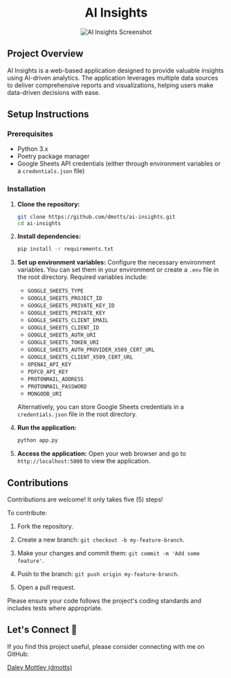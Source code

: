 <h1 align="center">
AI Insights</span>
</h1>

<div align="center">
   <img src="https://res.cloudinary.com/dzpafdvkm/image/upload/v1727899164/Portfolio/ai-insights-screenshot.png" alt="AI Insights Screenshot" />
</div>

## Project Overview
AI Insights is a web-based application designed to provide valuable insights using AI-driven analytics. The application leverages multiple data sources to deliver comprehensive reports and visualizations, helping users make data-driven decisions with ease.

## Setup Instructions

### Prerequisites
- Python 3.x
- Poetry package manager
- Google Sheets API credentials (either through environment variables or a `credentials.json` file)

### Installation

1. **Clone the repository:**
   ```bash
   git clone https://github.com/dmotts/ai-insights.git
   cd ai-insights
   ```

2. **Install dependencies:**
   ```bash
   pip install -r requirements.txt
   ```

3. **Set up environment variables:**
   Configure the necessary environment variables. You can set them in your environment or create a `.env` file in the root directory. Required variables include:

   - `GOOGLE_SHEETS_TYPE`
   - `GOOGLE_SHEETS_PROJECT_ID`
   - `GOOGLE_SHEETS_PRIVATE_KEY_ID`
   - `GOOGLE_SHEETS_PRIVATE_KEY`
   - `GOOGLE_SHEETS_CLIENT_EMAIL`
   - `GOOGLE_SHEETS_CLIENT_ID`
   - `GOOGLE_SHEETS_AUTH_URI`
   - `GOOGLE_SHEETS_TOKEN_URI`
   - `GOOGLE_SHEETS_AUTH_PROVIDER_X509_CERT_URL`
   - `GOOGLE_SHEETS_CLIENT_X509_CERT_URL`
   - `OPENAI_API_KEY`
   - `PDFCO_API_KEY`
   - `PROTONMAIL_ADDRESS`
   - `PROTONMAIL_PASSWORD`
   - `MONGODB_URI`

   Alternatively, you can store Google Sheets credentials in a `credentials.json` file in the root directory.

4. **Run the application:**
   ```bash
   python app.py
   ```

5. **Access the application:**
   Open your web browser and go to `http://localhost:5000` to view the application.

## Contributions

Contributions are welcome! It only takes five (5) steps!

To contribute:

1) Fork the repository.

2) Create a new branch: `git checkout -b my-feature-branch`.

3) Make your changes and commit them: `git commit -m 'Add some feature'`.

4) Push to the branch: `git push origin my-feature-branch`.

5) Open a pull request.

Please ensure your code follows the project's coding standards and includes tests where appropriate.

## Let's Connect 🤝

If you find this project useful, please consider connecting with me on GitHub:

[Daley Mottley (dmotts)](https://github.com/dmotts)
